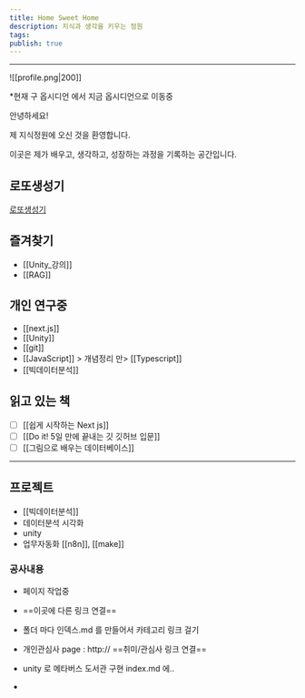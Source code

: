 ```yaml
---
title: Home Sweet Home
description: 지식과 생각을 키우는 정원
tags: 
publish: true
---
```

---
![[profile.png|200]]


*현재 구 옵시디언 에서  지금 옵시디언으로 이동중


안녕하세요! 

제 지식정원에 오신 것을 환영합니다.  

이곳은 제가 배우고, 생각하고, 성장하는 과정을 기록하는 공간입니다.

## 로또생성기
[로또생성기](https://lrkbt2vchsmrazgenebvha.streamlit.app/)

## 즐겨찾기
- [[Unity_강의]]
- [[RAG]]

## 개인 연구중
- [[next.js]]
- [[Unity]]
- [[git]]
- [[JavaScript]]  > 개념정리 만>  [[Typescript]]
- [[빅데이터분석]]


## 읽고 있는 책
- [ ] [[쉽게 시작하는 Next js]]
- [ ] [[Do it! 5일 만에 끝내는 깃 깃허브 입문]]
- [ ] [[그림으로 배우는 데이터베이스]]

---
## 프로젝트
- [[빅데이터분석]]
- 데이터분석 시각화
- unity
- 업무자동화
	[[n8n]], [[make]]


### 공사내용
-  페이지 작업중

- ==이곳에 다른 링크 연결== 

- 폴더 마다 인덱스.md 를 만들어서 카테고리 링크 걸기

- 개인관심사 page : http:// ==취미/관심사 링크 연결==

 - unity 로 메타버스 도서관 구현 index.md 에..
 - 